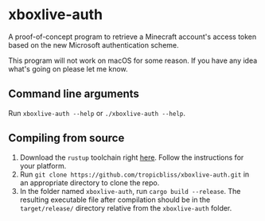 # xboxlive-auth
A proof-of-concept program to retrieve a Minecraft account's access token based on the new Microsoft authentication scheme.

This program will not work on macOS for some reason. If you have any idea what's going on please let me know.

## Command line arguments

Run `xboxlive-auth --help` or `./xboxlive-auth --help`.

## Compiling from source

1. Download the `rustup` toolchain right [here](https://rustup.rs/). Follow the instructions for your platform.
2. Run `git clone https://github.com/tropicbliss/xboxlive-auth.git` in an appropriate directory to clone the repo.
3. In the folder named `xboxlive-auth`, run `cargo build --release`. The resulting executable file after compilation should be in the `target/release/` directory relative from the `xboxlive-auth` folder.
